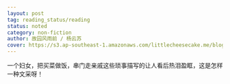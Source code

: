 ```yaml
---
layout: post
tag: reading_status/reading
status: noted 
category: non-fiction
author: 故园风雨前 / 杨云苏
cover: https://s3.ap-southeast-1.amazonaws.com/littlecheesecake.me/blog-post/books/幸得诸君慰平生.jpg
---
```


一个妇女，把买菜做饭，串门走亲戚这些琐事描写的让人看后热泪盈眶，这是怎样一种文采呀！